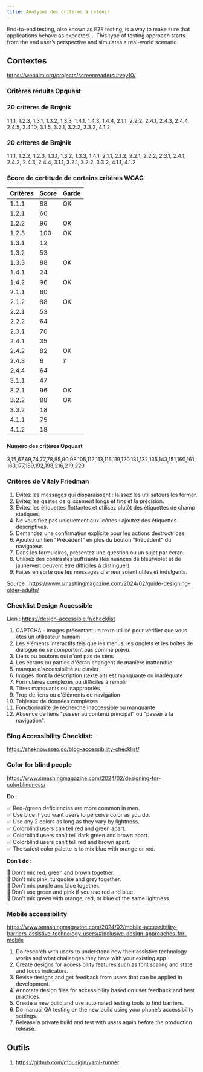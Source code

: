 ```yaml
---
title: Analyses des critères à retenir
---
```


End-to-end testing, also known as E2E testing, is a way to make sure that applications behave as expected…. This type of testing approach starts from the end user’s perspective and simulates a real-world scenario.


## Contextes

https://webaim.org/projects/screenreadersurvey10/

### Critères réduits Opquast

### 20 critères de Brajnik

1.1.1, 1.2.3, 1.3.1, 1.3.2, 1.3.3, 1.4.1, 1.4.3, 1.4.4, 2.1.1, 2.2.2, 2.4.1, 2.4.3, 2.4.4, 2.4.5, 2.4.10, 3.1.5, 3.2.1, 3.2.2, 3.3.2, 4.1.2

### 20 critères de Brajnik

1.1.1, 1.2.2, 1.2.3, 1.3.1, 1.3.2, 1.3.3, 1.4.1, 2.1.1, 2.1.2, 2.2.1, 2.2.2, 2.3.1, 2.4.1, 2.4.2, 2.4.3, 2.4.4, 3.1.1, 3.2.1, 3.2.2, 3.3.2, 4.1.1, 4.1.2


### Score de certitude de certains critères WCAG

| Critères | Score  |  Garde  |
|----------|--------|---------|
|1.1.1     |     88 |    OK   |
|1.2.1     |     60 |         |
|1.2.2     |     96 |    OK   |
|1.2.3     |    100 |    OK   |
|1.3.1     |     12 |         |
|1.3.2     |     53 |         |
|1.3.3     |     88 |    OK   |
|1.4.1     |     24 |         |
|1.4.2     |     96 |    OK   |
|2.1.1     |     60 |         |
|2.1.2     |     88 |    OK   |
|2.2.1     |     53 |         |
|2.2.2     |     64 |         |
|2.3.1     |     70 |         |
|2.4.1     |     35 |         |
|2.4.2     |     82 |    OK   |
|2.4.3     |     6  |     ?   |
|2.4.4     |     64 |         |
|3.1.1     |     47 |         |
|3.2.1     |     96 |    OK   |
|3.2.2     |     88 |    OK   |
|3.3.2     |     18 |         |
|4.1.1     |     75 |         |
|4.1.2     |     18 |         |

#### Numéro des critères Opquast

3,15,67,69,74,77,78,85,90,98,105,112,113,116,119,120,131,132,135,143,151,160,161,163,177,189,192,198,216,219,220

### Critères de Vitaly Friedman

1. Évitez les messages qui disparaissent : laissez les utilisateurs les fermer.
1. Évitez les gestes de glissement longs et fins et la précision.
1. Évitez les étiquettes flottantes et utilisez plutôt des étiquettes de champ statiques.
1. Ne vous fiez pas uniquement aux icônes : ajoutez des étiquettes descriptives.
1. Demandez une confirmation explicite pour les actions destructrices.
1. Ajoutez un lien "Précédent" en plus du bouton "Précédent" du navigateur.
1. Dans les formulaires, présentez une question ou un sujet par écran.
1. Utilisez des contrastes suffisants (les nuances de bleu/violet et de jaune/vert peuvent être difficiles à distinguer).
1. Faites en sorte que les messages d'erreur soient utiles et indulgents.

Source : https://www.smashingmagazine.com/2024/02/guide-designing-older-adults/

### Checklist Design Accessible

Lien : https://design-accessible.fr/checklist

1. CAPTCHA - images présentant un texte utilisé pour vérifier que vous êtes un utilisateur humain
1. Les éléments interactifs tels que les menus, les onglets et les boîtes de dialogue ne se comportent pas comme prévu.
1. Liens ou boutons qui n'ont pas de sens
1. Les écrans ou parties d'écran changent de manière inattendue.
1. manque d'accessibilité au clavier
1. Images dont la description (texte alt) est manquante ou inadéquate
1. Formulaires complexes ou difficiles à remplir
1. Titres manquants ou inappropriés
1. Trop de liens ou d'éléments de navigation
1. Tableaux de données complexes
1. Fonctionnalité de recherche inaccessible ou manquante
1. Absence de liens "passer au contenu principal" ou "passer à la navigation".

### Blog Accessibility Checklist:

https://sheknowsseo.co/blog-accessibility-checklist/


### Color for blind people

<https://www.smashingmagazine.com/2024/02/designing-for-colorblindness/>

**Do :**

✅ Red-/green deficiencies are more common in men.  
✅ Use blue if you want users to perceive color as you do.  
✅ Use any 2 colors as long as they vary by lightness.  
✅ Colorblind users can tell red and green apart.  
✅ Colorblind users can’t tell dark green and brown apart.  
✅ Colorblind users can’t tell red and brown apart.  
✅ The safest color palette is to mix blue with orange or red.  

**Don't do :**

🚫 Don’t mix red, green and brown together.  
🚫 Don’t mix pink, turquoise and grey together.  
🚫 Don’t mix purple and blue together.  
🚫 Don’t use green and pink if you use red and blue.  
🚫 Don’t mix green with orange, red, or blue of the same lightness.  


### Mobile accessibility

https://www.smashingmagazine.com/2024/02/mobile-accessibility-barriers-assistive-technology-users/#inclusive-design-approaches-for-mobile

 1. Do research with users to understand how their assistive technology works and what challenges they have with your existing app.
 1. Create designs for accessibility features such as font scaling and state and focus indicators.
 1. Revise designs and get feedback from users that can be applied in development.
 1. Annotate design files for accessibility based on user feedback and best practices.
 1. Create a new build and use automated testing tools to find barriers.
 1. Do manual QA testing on the new build using your phone’s accessibility settings.
 1. Release a private build and test with users again before the production release.

## Outils

 1. https://github.com/mbusigin/yaml-runner